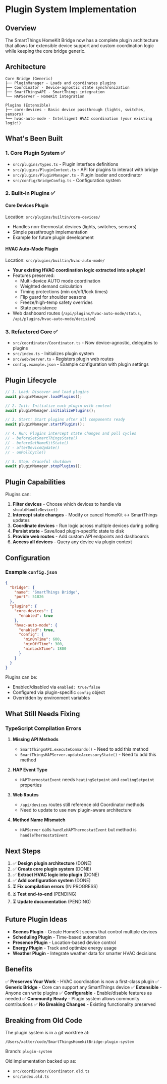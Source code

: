 # Plugin System Implementation

## Overview

The SmartThings HomeKit Bridge now has a complete plugin architecture that allows for extensible device support and custom coordination logic while keeping the core bridge generic.

## Architecture

```
Core Bridge (Generic)
├── PluginManager - Loads and coordinates plugins
├── Coordinator - Device-agnostic state synchronization
├── SmartThingsAPI - SmartThings integration
└── HAPServer - HomeKit integration

Plugins (Extensible)
├── core-devices - Basic device passthrough (lights, switches, sensors)
└── hvac-auto-mode - Intelligent HVAC coordination (your existing logic!)
```

## What's Been Built

### 1. **Core Plugin System** ✅
- `src/plugins/types.ts` - Plugin interface definitions
- `src/plugins/PluginContext.ts` - API for plugins to interact with bridge
- `src/plugins/PluginManager.ts` - Plugin loader and coordinator
- `src/config/BridgeConfig.ts` - Configuration system

### 2. **Built-in Plugins** ✅

#### Core Devices Plugin
Location: `src/plugins/builtin/core-devices/`
- Handles non-thermostat devices (lights, switches, sensors)
- Simple passthrough implementation
- Example for future plugin development

#### HVAC Auto-Mode Plugin
Location: `src/plugins/builtin/hvac-auto-mode/`
- **Your existing HVAC coordination logic extracted into a plugin!**
- Features preserved:
  - Multi-device AUTO mode coordination
  - Weighted demand calculation
  - Timing protections (min on/off/lock times)
  - Flip guard for shoulder seasons
  - Freeze/high-temp safety overrides
  - State persistence
- Web dashboard routes (`/api/plugins/hvac-auto-mode/status`, `/api/plugins/hvac-auto-mode/decision`)

### 3. **Refactored Core** ✅
- `src/coordinator/Coordinator.ts` - Now device-agnostic, delegates to plugins
- `src/index.ts` - Initializes plugin system
- `src/web/server.ts` - Registers plugin web routes
- `config.example.json` - Example configuration with plugin settings

## Plugin Lifecycle

```typescript
// 1. Load: Discover and load plugins
await pluginManager.loadPlugins();

// 2. Init: Initialize each plugin with context
await pluginManager.initializePlugins();

// 3. Start: Start plugins after all components ready
await pluginManager.startPlugins();

// 4. Run: Plugins intercept state changes and poll cycles
// - beforeSetSmartThingsState()
// - beforeSetHomeKitState()
// - afterDeviceUpdate()
// - onPollCycle()

// 5. Stop: Graceful shutdown
await pluginManager.stopPlugins();
```

## Plugin Capabilities

Plugins can:

1. **Filter devices** - Choose which devices to handle via `shouldHandleDevice()`
2. **Intercept state changes** - Modify or cancel HomeKit ↔ SmartThings updates
3. **Coordinate devices** - Run logic across multiple devices during polling
4. **Persist state** - Save/load plugin-specific state to disk
5. **Provide web routes** - Add custom API endpoints and dashboards
6. **Access all devices** - Query any device via plugin context

## Configuration

### Example `config.json`

```json
{
  "bridge": {
    "name": "SmartThings Bridge",
    "port": 51826
  },
  "plugins": {
    "core-devices": {
      "enabled": true
    },
    "hvac-auto-mode": {
      "enabled": true,
      "config": {
        "minOnTime": 600,
        "minOffTime": 300,
        "minLockTime": 1800
      }
    }
  }
}
```

Plugins can be:
- Enabled/disabled via `enabled: true/false`
- Configured via plugin-specific `config` object
- Overridden by environment variables

## What Still Needs Fixing

### TypeScript Compilation Errors

1. **Missing API Methods**
   - `SmartThingsAPI.executeCommands()` - Need to add this method
   - `SmartThingsHAPServer.updateAccessoryState()` - Need to add this method

2. **HAP Event Type**
   - `HAPThermostatEvent` needs `heatingSetpoint` and `coolingSetpoint` properties

3. **Web Routes**
   - `/api/devices` routes still reference old Coordinator methods
   - Need to update to use new plugin-aware architecture

4. **Method Name Mismatch**
   - `HAPServer` calls `handleHAPThermostatEvent` but method is `handleThermostatEvent`

## Next Steps

1. ✅ **Design plugin architecture** (DONE)
2. ✅ **Create core plugin system** (DONE)
3. ✅ **Extract HVAC logic into plugin** (DONE)
4. ✅ **Add configuration system** (DONE)
5. ⏳ **Fix compilation errors** (IN PROGRESS)
6. ⏳ **Test end-to-end** (PENDING)
7. ⏳ **Update documentation** (PENDING)

## Future Plugin Ideas

- **Scenes Plugin** - Create HomeKit scenes that control multiple devices
- **Scheduling Plugin** - Time-based automation
- **Presence Plugin** - Location-based device control
- **Energy Plugin** - Track and optimize energy usage
- **Weather Plugin** - Integrate weather data for smarter HVAC decisions

## Benefits

✅ **Preserves Your Work** - HVAC coordination is now a first-class plugin
✅ **Generic Bridge** - Core can support any SmartThings device
✅ **Extensible** - Anyone can write plugins
✅ **Configurable** - Enable/disable features as needed
✅ **Community Ready** - Plugin system allows community contributions
✅ **No Breaking Changes** - Existing functionality preserved

## Breaking from Old Code

The plugin system is in a git worktree at:
```
/Users/xatter/code/SmartThingsHomekitBridge-plugin-system
```

Branch: `plugin-system`

Old implementation backed up as:
- `src/coordinator/Coordinator.old.ts`
- `src/index.old.ts`
